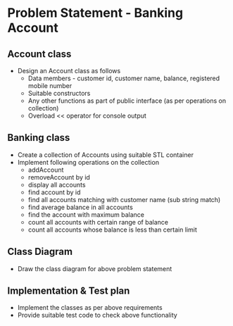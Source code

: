 # Problem Statement - Banking Account

## Account class
* Design an Account class as follows
  * Data members - customer id, customer name, balance, registered mobile number
  * Suitable constructors
  * Any other functions as part of public interface (as per operations on collection) 
  * Overload <\< operator for console output

## Banking class
  * Create a collection of Accounts using suitable STL container
  * Implement following operations on the collection
    * addAccount
    * removeAccount by id
    * display all accounts
    * find account by id
    * find all accounts matching with customer name (sub string match)
    * find average balance in all accounts
    * find the account with maximum balance
    * count all accounts with certain range of balance
    * count all accounts whose balance is less than certain limit

## Class Diagram
* Draw the class diagram for above problem statement

## Implementation & Test plan
* Implement the classes as per above requirements
* Provide suitable test code to check above functionality


